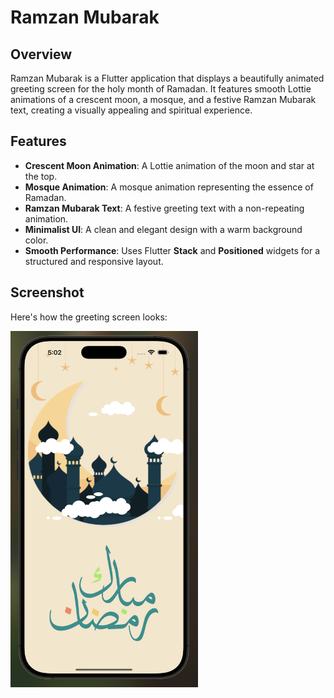 # Ramzan Mubarak

## Overview

Ramzan Mubarak is a Flutter application that displays a beautifully animated greeting screen for the holy month of Ramadan. It features smooth Lottie animations of a crescent moon, a mosque, and a festive Ramzan Mubarak text, creating a visually appealing and spiritual experience.

## Features

- **Crescent Moon Animation**: A Lottie animation of the moon and star at the top.
- **Mosque Animation**: A mosque animation representing the essence of Ramadan.
- **Ramzan Mubarak Text**: A festive greeting text with a non-repeating animation.
- **Minimalist UI**: A clean and elegant design with a warm background color.
- **Smooth Performance**: Uses Flutter **Stack** and **Positioned** widgets for a structured and responsive layout.

## Screenshot

Here's how the greeting screen looks:

<img src="assets/ramzan_mubarak_view.png" alt="Ramzan Mubarak Screen" width="300" height="570">
